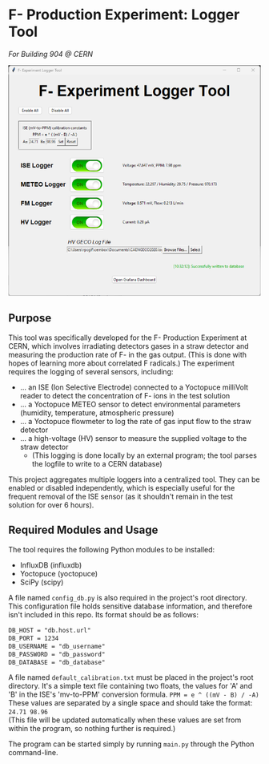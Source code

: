 # F- Production Experiment: Logger Tool
*For Building 904 @ CERN*

![Screenshot of F- Logger](docs/screenshot.png)

## Purpose
This tool was specifically developed for the F- Production Experiment at CERN, which involves irradiating detectors gases in a straw detector
and measuring the production rate of F- in the gas output. (This is done with hopes of learning more about correlated F radicals.)
The experiment requires the logging of several sensors, including:
- ... an ISE (Ion Selective Electrode) connected to a Yoctopuce milliVolt reader to detect the concentration of F- ions in the test solution
- ... a Yoctopuce METEO sensor to detect environmental parameters (humidity, temperature, atmospheric pressure)
- ... a Yoctopuce flowmeter to log the rate of gas input flow to the straw detector
- ... a high-voltage (HV) sensor to measure the supplied voltage to the straw detector
  - (This logging is done locally by an external program; the tool parses the logfile to write to a CERN database)

This project aggregates multiple loggers into a centralized tool. They can be enabled or disabled independently,
which is especially useful for the frequent removal of the ISE sensor (as it shouldn't remain in the test solution for
over 6 hours).

## Required Modules and Usage
The tool requires the following Python modules to be installed:
- InfluxDB (influxdb)
- Yoctopuce (yoctopuce)
- SciPy (scipy)

A file named `config_db.py` is also required in the project's root directory.
This configuration file holds sensitive database information, and therefore isn't included in this repo.
Its format should be as follows:
```
DB_HOST = "db.host.url"
DB_PORT = 1234
DB_USERNAME = "db_username"
DB_PASSWORD = "db_password"
DB_DATABASE = "db_database"
```

A file named `default_calibration.txt` must be placed in the project's root directory.
It's a simple text file containing two floats, the values for 'A' and 'B' in the ISE's 'mv-to-PPM' conversion formula.
`PPM = e ^ ((mV - B) / -A)`  
These values are separated by a single space and should take the format: `24.71 98.96`  
(This file will be updated automatically when these values are set from within the program,
so nothing further is required.)

The program can be started simply by running `main.py` through the Python command-line.
